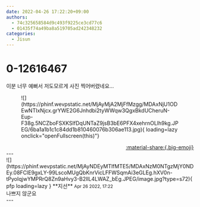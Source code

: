```yaml
---
date: 2022-04-26 17:22:20+09:00
authors:
  - 74c325658584d9c493f9225ce3cd77c6
  - 01435f74a49ba8a519705ad242348232
categories:
  - Jisun
---
```


# 0-12616467

<div class="post-container" markdown="1">
<div class="content-container md-sidebar__scrollwrap" markdown="1">

이분 너무 예뻐서 저도모르게 사진 찍어버렸네요...
<figure markdown="1">
![](https://phinf.wevpstatic.net/MjAyMjA2MjFfMzgg/MDAxNjU1ODEwNTIxNjcx.grYWE2G6Jnhdbi2tyWWqw3QgxBkdUCheruN-Eup-F38g.5NCZboFSXKSIfDqUNTaZ9jsB3bE6PFX4xehrnOLlh9kg.JPEG/6ba1a1b1c1c84dd1b810460076b306ae113.jpg){ loading=lazy onclick="openFullscreen(this)"}
</figure>


</div>
</div>

<div style="text-align: right;" markdown="1">
<a href="https://weverse.io/fromis9/fanpost/0-12616467" style="text-align: right;">:material-share:{.big-emoji}</a>
</div>
---

<div class="comments-container md-sidebar__scrollwrap" markdown="1">
<div class="comment" markdown="1">
<div class='id-container' markdown="1">
![](https://phinf.wevpstatic.net/MjAyNDEyMTlfMTE5/MDAxNzM0NTgzMjY0NDEy.08FClE9gxLY-99LscoMUgQbKnrVicLFFWSqmAi3eGLEg.hXV0n-tPyoIqjwYMPRrQ8Zn9aHvy3-B2llL4LWAZ_bEg.JPEG/image.jpg?type=s72){ pfp loading=lazy }
**<span class="artist">지선</span>** <small>Apr 26 2022, 17:22</small><br>
</div>
<div class='comment-body' markdown="1">
나쁘지 않군요
</div>
</div>
</div>
---
